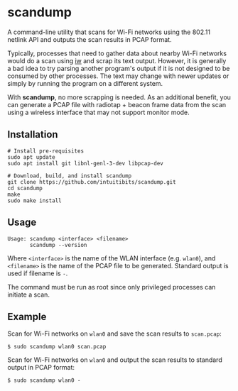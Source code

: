 # scandump

A command-line utility that scans for Wi-Fi networks using the 802.11 netlink API and outputs the scan results in PCAP format.

Typically, processes that need to gather data about nearby Wi-Fi networks would do a scan using [iw](https://wireless.wiki.kernel.org/en/users/documentation/iw) and scrap its text output. However, it is generally a bad idea to try parsing another program's output if it is not designed to be consumed by other processes. The text may change with newer updates or simply by running the program on a different system. 

With **scandump**, no more scrapping is needed. As an additional benefit, you can generate a PCAP file with radiotap + beacon frame data from the scan using a wireless interface that may not support monitor mode.

## Installation

```shell
# Install pre-requisites
sudo apt update
sudo apt install git libnl-genl-3-dev libpcap-dev

# Download, build, and install scandump
git clone https://github.com/intuitibits/scandump.git
cd scandump
make
sudo make install
```

## Usage

```shell
Usage: scandump <interface> <filename>
       scandump --version
```

Where `<interface>` is the name of the WLAN interface (e.g. `wlan0`), and `<filename>` is the name of the PCAP file to be generated. Standard output is used if filename is `-`.

The command must be run as root since only privileged processes can initiate a scan.

## Example

Scan for Wi-Fi networks on `wlan0` and save the scan results to `scan.pcap`:
```console
$ sudo scandump wlan0 scan.pcap
```

Scan for Wi-Fi networks on `wlan0` and output the scan results to standard output in PCAP format:
```console
$ sudo scandump wlan0 -
```
